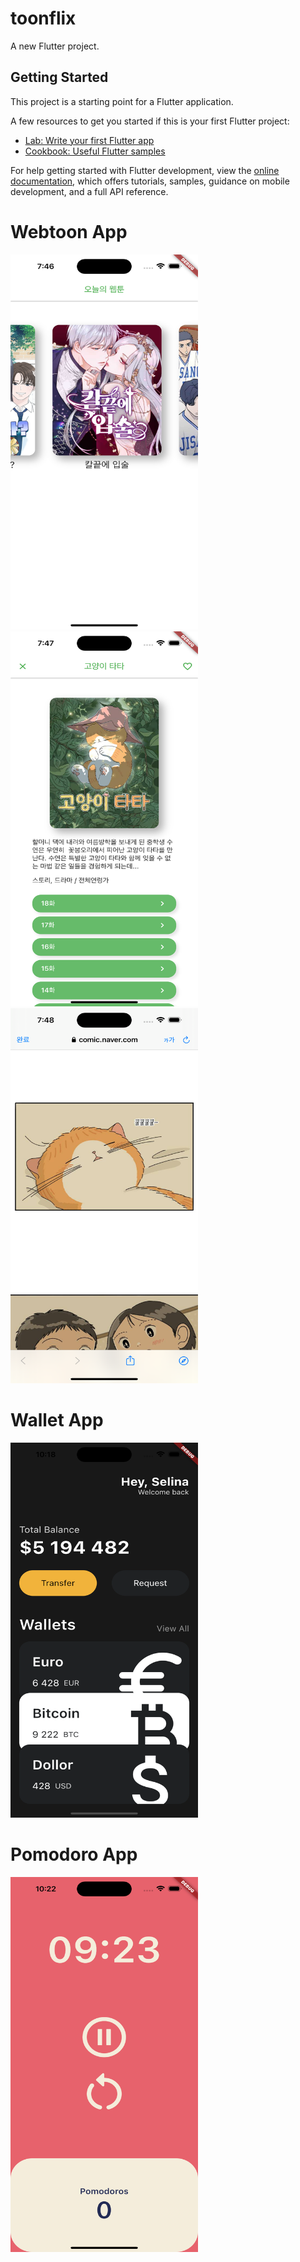# toonflix

A new Flutter project.

## Getting Started

This project is a starting point for a Flutter application.

A few resources to get you started if this is your first Flutter project:

- [Lab: Write your first Flutter app](https://docs.flutter.dev/get-started/codelab)
- [Cookbook: Useful Flutter samples](https://docs.flutter.dev/cookbook)

For help getting started with Flutter development, view the
[online documentation](https://docs.flutter.dev/), which offers tutorials,
samples, guidance on mobile development, and a full API reference.

<h1>Webtoon App</h1>
<img width="300" height="600" src="results/webtoon_img/webtoon_mainpage.png">

<img width="300" height="600" src="results/webtoon_img/webtoon_detailpage.png">

<img width="300" height="600" src="results/webtoon_img/webtoon.png">

<h1>Wallet App</h1>
<img width="300" height="600" src="results/wallet_app.png">
<h1>Pomodoro App</h1>
<img width="300" height="600" src="results/Pomodoro_app.png">
